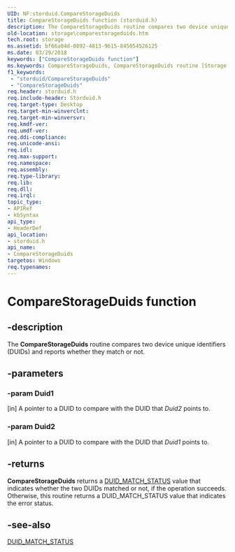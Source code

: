 ```yaml
---
UID: NF:storduid.CompareStorageDuids
title: CompareStorageDuids function (storduid.h)
description: The CompareStorageDuids routine compares two device unique identifiers (DUIDs) and reports whether they match or not.
old-location: storage\comparestorageduids.htm
tech.root: storage
ms.assetid: bf66a04d-0892-4813-9615-845054526125
ms.date: 03/29/2018
keywords: ["CompareStorageDuids function"]
ms.keywords: CompareStorageDuids, CompareStorageDuids routine [Storage Devices], storage.comparestorageduids, storduid/CompareStorageDuids, storertns-general_86f18b5a-ed33-48e8-b13c-76bd2422418d.xml
f1_keywords:
 - "storduid/CompareStorageDuids"
 - "CompareStorageDuids"
req.header: storduid.h
req.include-header: Storduid.h
req.target-type: Desktop
req.target-min-winverclnt: 
req.target-min-winversvr: 
req.kmdf-ver: 
req.umdf-ver: 
req.ddi-compliance: 
req.unicode-ansi: 
req.idl: 
req.max-support: 
req.namespace: 
req.assembly: 
req.type-library: 
req.lib: 
req.dll: 
req.irql: 
topic_type:
- APIRef
- kbSyntax
api_type:
- HeaderDef
api_location:
- storduid.h
api_name:
- CompareStorageDuids
targetos: Windows
req.typenames: 
---
```


# CompareStorageDuids function


## -description


The <b>CompareStorageDuids</b> routine compares two device unique identifiers (DUIDs) and reports whether they match or not.


## -parameters




### -param Duid1 
[in]
A pointer to a DUID to compare with the DUID that <i>Duid2</i> points to.


### -param Duid2 
[in]
A pointer to a DUID to compare with the DUID that <i>Duid1</i> points to.


## -returns



<b>CompareStorageDuids</b> returns a <a href="https://docs.microsoft.com/windows-hardware/drivers/ddi/storduid/ne-storduid-_duid_match_status">DUID_MATCH_STATUS</a> value that indicates whether the two DUIDs matched or not, if the operation succeeds. Otherwise, this routine returns a DUID_MATCH_STATUS value that indicates the error status.




## -see-also




<a href="https://docs.microsoft.com/windows-hardware/drivers/ddi/storduid/ne-storduid-_duid_match_status">DUID_MATCH_STATUS</a>
 

 

